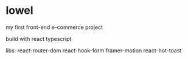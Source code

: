 # lowel
my first front-end e-commerce project

build with
react
typescript

libs:
react-router-dom
react-hook-form
framer-motion
react-hot-toast
